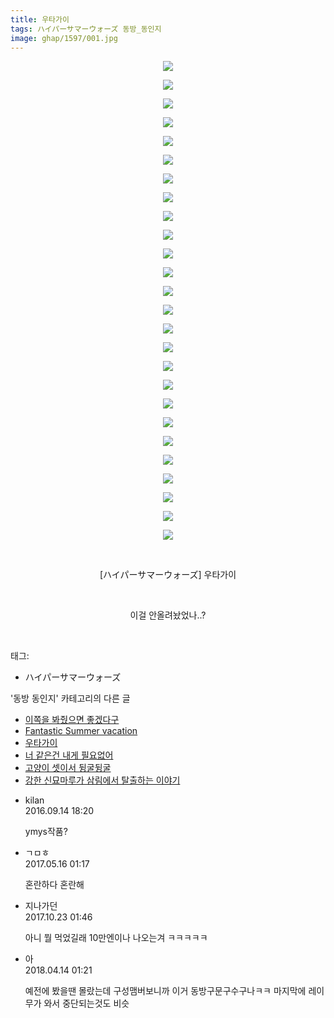 ```yaml
---
title: 우타가이
tags: ハイパーサマーウォーズ 동방_동인지
image: ghap/1597/001.jpg
---
```

<div class="article">
<p style="text-align: center; clear: none; float: none;"><img src="{{ site.nasurl }}/ghap/1597/001.jpg"/></p>
<p style="text-align: center; clear: none; float: none;"><img src="{{ site.nasurl }}/ghap/1597/002.jpg"/></p>
<p style="text-align: center; clear: none; float: none;"><img src="{{ site.nasurl }}/ghap/1597/003.jpg"/></p>
<p style="text-align: center; clear: none; float: none;"><img src="{{ site.nasurl }}/ghap/1597/004.jpg"/></p>
<p style="text-align: center; clear: none; float: none;"><img src="{{ site.nasurl }}/ghap/1597/005.jpg"/></p>
<p style="text-align: center; clear: none; float: none;"><img src="{{ site.nasurl }}/ghap/1597/006.jpg"/></p>
<p style="text-align: center; clear: none; float: none;"><img src="{{ site.nasurl }}/ghap/1597/007.jpg"/></p>
<p style="text-align: center; clear: none; float: none;"><img src="{{ site.nasurl }}/ghap/1597/008.jpg"/></p>
<p style="text-align: center; clear: none; float: none;"><img src="{{ site.nasurl }}/ghap/1597/009.jpg"/></p>
<p style="text-align: center; clear: none; float: none;"><img src="{{ site.nasurl }}/ghap/1597/010.jpg"/></p>
<p style="text-align: center; clear: none; float: none;"><img src="{{ site.nasurl }}/ghap/1597/011.jpg"/></p>
<p style="text-align: center; clear: none; float: none;"><img src="{{ site.nasurl }}/ghap/1597/012.jpg"/></p>
<p style="text-align: center; clear: none; float: none;"><img src="{{ site.nasurl }}/ghap/1597/013.jpg"/></p>
<p style="text-align: center; clear: none; float: none;"><img src="{{ site.nasurl }}/ghap/1597/014.jpg"/></p>
<p style="text-align: center; clear: none; float: none;"><img src="{{ site.nasurl }}/ghap/1597/015.jpg"/></p>
<p style="text-align: center; clear: none; float: none;"><img src="{{ site.nasurl }}/ghap/1597/016.jpg"/></p>
<p style="text-align: center; clear: none; float: none;"><img src="{{ site.nasurl }}/ghap/1597/017.jpg"/></p>
<p style="text-align: center; clear: none; float: none;"><img src="{{ site.nasurl }}/ghap/1597/018.jpg"/></p>
<p style="text-align: center; clear: none; float: none;"><img src="{{ site.nasurl }}/ghap/1597/019.jpg"/></p>
<p style="text-align: center; clear: none; float: none;"><img src="{{ site.nasurl }}/ghap/1597/020.jpg"/></p>
<p style="text-align: center; clear: none; float: none;"><img src="{{ site.nasurl }}/ghap/1597/021.jpg"/></p>
<p style="text-align: center; clear: none; float: none;"><img src="{{ site.nasurl }}/ghap/1597/022.jpg"/></p>
<p style="text-align: center; clear: none; float: none;"><img src="{{ site.nasurl }}/ghap/1597/023.jpg"/></p>
<p style="text-align: center; clear: none; float: none;"><img src="{{ site.nasurl }}/ghap/1597/024.jpg"/></p>
<p style="text-align: center; clear: none; float: none;"><img src="{{ site.nasurl }}/ghap/1597/025.jpg"/></p>
<p style="text-align: center; clear: none; float: none;"><img src="{{ site.nasurl }}/ghap/1597/026.jpg"/></p>
<p style="text-align: center; clear: none; float: none;"><br/></p>
<p style="text-align: center; clear: none; float: none;">[ハイパーサマーウォーズ] 우타가이</p>
<p style="text-align: center; clear: none; float: none;"><br/></p>
<p style="text-align: center; clear: none; float: none;">이걸 안올려놨었나..?</p>
<p><br/></p>
</div><div class="tagTrail">
<p>태그: </p>
<ul>
<li>ハイパーサマーウォーズ</li>
</ul>
</div><div class="another">
<p>'동방 동인지' 카테고리의 다른 글</p>
<ul>
<li><a href="/2016-08-15-ghap_1599">이쪽을 봐줬으면 좋겠다구</a></li>
<li><a href="/2016-08-15-ghap_1598">Fantastic Summer vacation</a></li>
<li><a href="/2016-08-15-ghap_1597">우타가이</a></li>
<li><a href="/2016-08-15-ghap_1596">너 같은건 내게 필요없어</a></li>
<li><a href="/2016-08-15-ghap_1594">고양이 셋이서 뒹굴뒹굴</a></li>
<li><a href="/2016-08-15-ghap_1593">강한 신묘마루가 삼림에서 탈출하는 이야기</a></li>
</ul>
</div><div class="cb_module cb_fluid">
<div class="cb_wrt cb_profile">
<div class="comment">
<ul>
<li class="cb_thumb_off" id="comment14805737">
<div class="cb_comment_area">
<div class="cb_info_area">
<div class="cb_section">
<span class="cb_nick_name">kilan</span>
</div>
<div class="cb_section">
<span class="cb_date">2016.09.14 18:20 </span>
</div>
</div>
<div class="cb_dsc_comment">
<p class="cb_dsc">
											ymys작품?
										</p>
</div>
</div></li>
<li class="cb_thumb_off" id="comment14990045">
<div class="cb_comment_area">
<div class="cb_info_area">
<div class="cb_section">
<span class="cb_nick_name">ㄱㅁㅎ</span>
</div>
<div class="cb_section">
<span class="cb_date">2017.05.16 01:17 </span>
</div>
</div>
<div class="cb_dsc_comment">
<p class="cb_dsc">
											혼란하다 혼란해
										</p>
</div>
</div></li>
<li class="cb_thumb_off" id="comment15112179">
<div class="cb_comment_area">
<div class="cb_info_area">
<div class="cb_section">
<span class="cb_nick_name">지나가던</span>
</div>
<div class="cb_section">
<span class="cb_date">2017.10.23 01:46 </span>
</div>
</div>
<div class="cb_dsc_comment">
<p class="cb_dsc">
											아니 뭘 먹었길래 10만엔이나 나오는겨 ㅋㅋㅋㅋㅋ
										</p>
</div>
</div></li>
<li class="cb_thumb_off" id="comment15238625">
<div class="cb_comment_area">
<div class="cb_info_area">
<div class="cb_section">
<span class="cb_nick_name">아</span>
</div>
<div class="cb_section">
<span class="cb_date">2018.04.14 01:21 </span>
</div>
</div>
<div class="cb_dsc_comment">
<p class="cb_dsc">
											예전에 봤을땐 몰랐는데 구성맴버보니까 이거 동방구문구수구나ㅋㅋ 마지막에 레이무가 와서 중단되는것도 비슷
										</p>
</div>
</div></li>
</ul>
</div>
</div><!-- commentList close -->
</div>